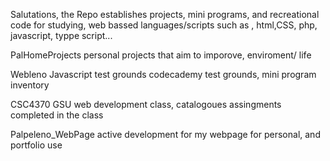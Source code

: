 
Salutations,
the Repo establishes projects, mini programs, and recreational code for studying, web bassed languages/scripts such as , html,CSS, php, javascript, typpe script...

PalHomeProjects
  personal projects that aim to imporove, enviroment/ life

Webleno
  Javascript test grounds
  codecademy test grounds, mini program inventory

CSC4370
  GSU web development class, catalogoues assingments completed in the class

Palpeleno_WebPage
  active development for my webpage for personal, and portfolio use
  
